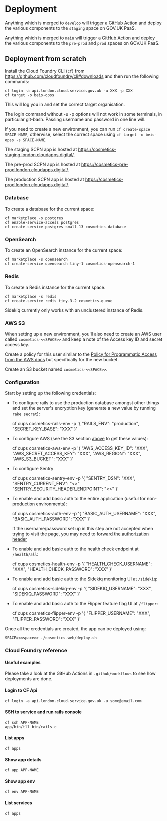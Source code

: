 # Deployment

Anything which is merged to `develop` will trigger a [GitHub Action](https://github.com/OfficeForProductSafetyAndStandards/cosmetic-product-notifications/actions/workflows/deploy-staging.yml)
and deploy the various components to the `staging` space on GOV.UK PaaS.

Anything which is merged to `main` will trigger a [GitHub Action](https://github.com/OfficeForProductSafetyAndStandards/cosmetic-product-notifications/actions/workflows/deploy-production.yml)
and deploy the various components to the `pre-prod` and `prod` spaces on GOV.UK PaaS.

## Deployment from scratch

Install the Cloud Foundry CLI (`cf`) from https://github.com/cloudfoundry/cli#downloads and then run the following commands:

```
cf login -a api.london.cloud.service.gov.uk -u XXX -p XXX
cf target -o beis-opss
```

This will log you in and set the correct target organisation.

The login command without -u -p options will not work in some terminals, in particular git-bash. Passing username and
password in one line will.

If you need to create a new environment, you can run `cf create-space SPACE-NAME`, otherwise,
select the correct space using `cf target -o beis-opss -s SPACE-NAME`.

The staging SCPN app is hosted at https://cosmetics-staging.london.cloudapps.digital/.

The pre-prod SCPN app is hosted at https://cosmetics-pre-prod.london.cloudapps.digital/.

The production SCPN app is hosted at https://cosmetics-prod.london.cloudapps.digital/.

### Database

To create a database for the current space:

```
cf marketplace -s postgres
cf enable-service-access postgres
cf create-service postgres small-13 cosmetics-database
```

### OpenSearch

To create an OpenSearch instance for the current space:

```
cf marketplace -s opensearch
cf create-service opensearch tiny-1 cosmetics-opensearch-1
```

### Redis

To create a Redis instance for the current space.

```
cf marketplace -s redis
cf create-service redis tiny-3.2 cosmetics-queue
```

Sidekiq currently only works with an unclustered instance of Redis.

### AWS S3

When setting up a new environment, you'll also need to create an AWS user called `cosmetics-<<SPACE>>` and
keep a note of the Access key ID and secret access key.

Create a policy for this user similar to the [Policy for Programmatic Access from the AWS docs](https://aws.amazon.com/blogs/security/writing-iam-policies-how-to-grant-access-to-an-amazon-s3-bucket/) but specifically for the new bucket.

Create an S3 bucket named `cosmetics-<<SPACE>>`.

### Configuration

Start by setting up the following credentials:

* To configure rails to use the production database amongst other things and set the server's encryption key (generate a new value by running `rake secret`):

    cf cups cosmetics-rails-env -p '{
        "RAILS_ENV": "production",
        "SECRET_KEY_BASE": "XXX"
    }'

* To configure AWS (see the S3 section [above](#s3) to get these values):

    cf cups cosmetics-aws-env -p '{
        "AWS_ACCESS_KEY_ID": "XXX",
        "AWS_SECRET_ACCESS_KEY": "XXX",
        "AWS_REGION": "XXX",
        "AWS_S3_BUCKET": "XXX"
    }'

* To configure Sentry

    cf cups cosmetics-sentry-env -p '{
        "SENTRY_DSN": "XXX",
        "SENTRY_CURRENT_ENV": "<<SPACE>>"
        "SENTRY_SECURITY_HEADER_ENDPOINT": "<<URL>>"
    }'

* To enable and add basic auth to the entire application (useful for non-production environments):

    cf cups cosmetics-auth-env -p '{
        "BASIC_AUTH_USERNAME": "XXX",
        "BASIC_AUTH_PASSWORD": "XXX"
    }'

    If the username/password set up in this step are not accepted when trying to visit the page, you may need to [forward the authorization header](https://docs.cloud.service.gov.uk/deploying_services/use_a_custom_domain/#forwarding-headers)

* To enable and add basic auth to the health check endpoint at `/health/all`:

    cf cups cosmetics-health-env -p '{
        "HEALTH_CHECK_USERNAME": "XXX",
        "HEALTH_CHECK_PASSWORD": "XXX"
    }'

* To enable and add basic auth to the Sidekiq monitoring UI at `/sidekiq`:

    cf cups cosmetics-sidekiq-env -p '{
        "SIDEKIQ_USERNAME": "XXX",
        "SIDEKIQ_PASSWORD": "XXX"
    }'

* To enable and add basic auth to the Flipper feature flag UI at `/flipper`:

    cf cups cosmetics-flipper-env -p '{
        "FLIPPER_USERNAME": "XXX",
        "FLIPPER_PASSWORD": "XXX"
    }'

Once all the credentials are created, the app can be deployed using:

    SPACE=<<space>> ./cosmetics-web/deploy.sh

### Cloud Foundry reference

#### Useful examples

Please take a look at the GitHub Actions in `.github/workflows` to see how deployments are done.

#### Login to CF Api

```
cf login -a api.london.cloud.service.gov.uk -u some@email.com
```

#### SSH to service and run rails console

```
cf ssh APP-NAME
app/bin/tll bin/rails c
```

#### List apps

```
cf apps
```

#### Show app details

```
cf app APP-NAME
```

#### Show app env

```
cf env APP-NAME
```

#### List services

```
cf apps
```
